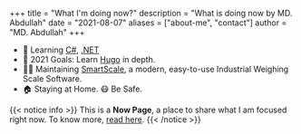 +++
title = "What I'm doing now?"
description = "What is doing now by MD. Abdullah"
date = "2021-08-07"
aliases = ["about-me", "contact"]
author = "MD. Abdullah"
+++


- 🌱 Learning [C#](https://dotnet.microsoft.com/languages/csharp), [.NET](https://dotnet.microsoft.com/)
- 🎯 2021 Goals: Learn [Hugo](https://gohugo.io/) in depth.
- 👨‍💻 Maintaining [SmartScale](https://www.smartscale.com.bd/), a modern, easy-to-use Industrial Weighing Scale Software.
- 🏠 Staying at Home. 😷 Be Safe.


{{< notice info >}}
This is a **Now Page**, a place to share what I am focused right now. To know more, [read here](https://nownownow.com/about).
{{< /notice >}}

